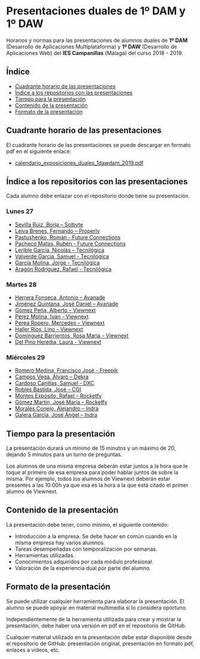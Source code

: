 # Presentaciones duales de 1º DAM y 1º DAW
Horarios y normas para las presentaciones de alumnos duales de **1º DAM** (Desarrollo de Aplicaciones Multiplataforma) y **1º DAW** (Desarrollo de Aplicaciones Web) del **IES Campanillas** (Málaga) del curso 2018 - 2019.

## Índice

* [Cuadrante horario de las presentaciones](#cuadrante-horario-de-las-presentaciones)
* [Índice a los repositorios con las presentaciones](#índice-a-los-repositorios-con-las-presentaciones)
* [Tiempo para la presentación](#tiempo-para-la-presentación)
* [Contenido de la presentación](#contenido-de-la-presentación)
* [Formato de la presentación](#formato-de-la-presentación)

## Cuadrante horario de las presentaciones

El cuadrante horario de las presentaciones se puede descargar en formato pdf en el siguiente enlace:

* [calendario_exposiciones_duales_1dawdam_2019.pdf](calendario_exposiciones_duales_1dawdam_2019.pdf)

## Índice a los repositorios con las presentaciones

Cada alumno debe enlazar con el repositorio donde tiene su presentación.

### Lunes 27

* [Sevilla Ruiz, Borja – Solbyte]()
* [Leiva Brenes, Fernando – Properly]()
* [Pastushenko, Román - Future Connections]()
* [Pacheco Matas, Rubén - Future Connections]()
* [Lerible García, Nicolás – Tecnilógica]()
* [Valverde Garcia, Samuel - Tecnilógica]()
* [García Molina, Jorge - Tecnilógica]()
* [Aragón Rodríguez, Rafael - Tecnilógica]()

### Martes 28

* [Herrera Fonseca, Antonio – Avanade]()
* [Jiménez Quintana, José Daniel – Avanade]()
* [Gómez Peña, Alberto – Viewnext]()
* [Pérez Molina, Iván - Viewnext]()
* [Perea Ropero, Mercedes – Viewnext]()
* [Haller Ríos, Lino - Viewnext]()
* [Domínguez Barrientos, Rosa María - Viewnext]()
* [Del Pino Heredia, Laura - Viewnext]()

### Miércoles 29

* [Romero Medina, Francisco José - Freepik]()
* [Campos Vega, Álvaro – Dekra]()
* [Cardoso Canillas, Samuel - DXC]()
* [Robles Bastida, José – CGI]()
* [Montes Expósito, Rafael – Rocketfy]()
* [Gómez Martín, José María – Rocketfy]()
* [Morales Conejo, Alejandro – Indra]()
* [Galera García, José Ángel – Indra]()

## Tiempo para la presentación

La presentación durará un mínimo de 15 minutos y un máximo de 20, dejando 5 minutos para un turno de preguntas.

Los alumnos de una misma empresa deberán estar juntos a la hora que le toque al primero de esa empresa para poder hablar juntos de sobre la misma. Por ejemplo, todos los alumnos de Viewnext deberán estar presentes a las 10:00h ya que esa es la hora a la que está citado el primer alumno de Viewnext.

## Contenido de la presentación

La presentación debe tener, como mínimo, el siguiente contenido:

* Introducción a la empresa. Se debe hacer en común cuando en la misma empresa hay varios alumnos.
* Tareas desempeñadas con temporalización por semanas.
* Herramientas utilizadas.
* Conocimientos adquiridos por cada módulo profesional.
* Valoración de la experiencia dual por parte del alumno.

## Formato de la presentación

Se puede utilizar cualquier herramienta para elaborar la presentación. El alumno se puede apoyar en material multimedia si lo considera oportuno.

Independientemente de la herramienta utilizada para crear y mostrar la presentación, debe haber una versión en pdf en el repositorio de GitHub.

Cualquier material utilizado en la presentación debe estar disponible desde el repositorio de GitHub: presentación original, presentación en formato pdf, enlaces a videos, etc.
